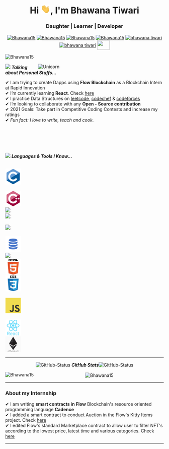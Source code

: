 <h1 align="center">Hi <img src="https://raw.githubusercontent.com/ABSphreak/ABSphreak/master/gifs/Hi.gif" width="30px">, I'm Bhawana Tiwari</h1>
<h3 align="center">Daughter | Learner | Developer</h3>
<p align="center">
<a href="https://www.linkedin.com/in/bhawanatiwari/" target="blank"><img align="center" src="https://cdn.jsdelivr.net/npm/simple-icons@3.0.1/icons/linkedin.svg" alt="Bhawana15" height="30" width="40" /></a>
 <a href="https://www.codechef.com/users/bhawana_15" target="blank"><img align="center" src="https://cdn.jsdelivr.net/npm/simple-icons@3.0.1/icons/codechef.svg" alt="Bhawana15" height="30" width="40" /></a>
<a href="https://leetcode.com/bhawana_tiwari/" target="blank"><img align="center" src="https://cdn.jsdelivr.net/npm/simple-icons@3.0.1/icons/leetcode.svg" alt="Bhawana15" height="30" width="40" /></a>
<a href="https://codeforces.com/profile/_bhawana15_" target="blank"><img align="center" src="https://cdn.jsdelivr.net/npm/simple-icons@3.0.1/icons/codeforces.svg" alt="Bhawana15" height="30" width="40" /></a>
  <a href="https://www.facebook.com/bhawana.tiwari.5621149" target="blank"><img align="center" src="https://cdn.jsdelivr.net/npm/simple-icons@3.0.1/icons/facebook.svg" alt="bhawana tiwari" height="30" width="40" /></a>
  <a href="https://www.instagram.com/_bhawanatiwari_/" target="blank"><img align="center" src="https://cdn.jsdelivr.net/npm/simple-icons@v3/icons/instagram.svg" alt="bhawana tiwari" height="30" width="40" /></a>
 <a href = "mailto: bhawanatiwari888@gmail.com"><img align="center" src="https://simpleicons.org/icons/gmail.svg" height="30" width="40" /></a>
</p>
</p>

<p align="left"> <img src="https://komarev.com/ghpvc/?username=Bhawana15&label=Profile%20views&color=0e75b6&style=flat" alt="Bhawana15" /> </p>
<img align="right" width=400px alt="Unicorn" src="https://media.giphy.com/media/3ohs4BSacFKI7A717y/giphy.gif" />

<img src="https://media.giphy.com/media/ObNTw8Uzwy6KQ/giphy.gif" width="30px">&nbsp;***Talking about Personal Stuffs...***

✔ I am trying to create Dapps using **Flow Blockchain** as a Blockchain Intern at Rapid Innovation<br>
✔ I’m currently learning **React**. Check [here](https://github.com/Bhawana15/learning-React)<br>
✔ I practice Data Structures on [leetcode](https://leetcode.com/bhawana_tiwari/), [codechef](https://www.codechef.com/users/bhawana_15/) & [codeforces](https://codeforces.com/profile/_bhawana15_) <br>
✔ I’m looking to collaborate with any **Open - Source contribution**<br>
✔ 2021 Goals: Take part in Competitive Coding Contests and increase my ratings<br>
✔ *Fun fact: I love to write, teach and cook.*<br><br><br><br>

<br />

<img src="https://media.giphy.com/media/ObNTw8Uzwy6KQ/giphy.gif" width="30px">&nbsp;***Languages & Tools I Know...***
<p align="left">
  
  <code> <img height="50" src="https://raw.githubusercontent.com/devicons/devicon/master/icons/c/c-original.svg"> </code>
  <code> <img height="50" src="https://raw.githubusercontent.com/devicons/devicon/master/icons/cplusplus/cplusplus-original.svg"> </code>
  <code><img height="50" src="https://github.com/uannabi/-/blob/master/resource/python-icon.svg"></code>
  <code> <img height="50" src="https://github.com/uannabi/-/blob/master/resource/git.svg"> </code>
  <code> <img height="50" src="https://github.com/uannabi/-/blob/master/resource/linux-ar21.svg"> </code>
  <code> <img height="50" src="https://raw.githubusercontent.com/github/explore/80688e429a7d4ef2fca1e82350fe8e3517d3494d/topics/sql/sql.png" /></code>
  <code> <img height="50" src="https://github.com/uannabi/-/blob/master/resource/other/mysql-ar21.svg"> </code>
  <code><img height="50" src="https://raw.githubusercontent.com/github/explore/80688e429a7d4ef2fca1e82350fe8e3517d3494d/topics/html/html.png" /></code>
  <code> <img height="50" src="https://raw.githubusercontent.com/devicons/devicon/master/icons/css3/css3-original-wordmark.svg"> </code>
  <code> <img height="50" src="https://raw.githubusercontent.com/devicons/devicon/master/icons/javascript/javascript-original.svg"> </code>
  <code> <img height="50" src="https://raw.githubusercontent.com/devicons/devicon/master/icons/react/react-original-wordmark.svg"> </code>
  <code><img height="50" src="https://raw.githubusercontent.com/github/explore/78df643247d429f6cc873026c0622819ad797942/topics/ethereum/ethereum.png"></code>
  <br>
  
  <hr>
  <p align="center">
 <img src="https://media.giphy.com/media/8UHRm5oY4k4FDxq5QG/giphy.gif" width="30px" alt="GitHub-Status"/>&nbsp;<i><b>GitHub Stats</b></i><img src="https://media.giphy.com/media/8UHRm5oY4k4FDxq5QG/giphy.gif" width="30px" alt="GitHub-Status"/></p>
<p align="center"><img align="left" src="https://github-readme-stats.vercel.app/api/top-langs?username=Bhawana15&show_icons=true&locale=en&layout=compact" alt="Bhawana15" /></p>

<p align="center">&nbsp;<img align="center" src="https://github-readme-stats.vercel.app/api?username=Bhawana15&show_icons=true&locale=en" alt="Bhawana15" width="410" /></p>

<hr>

### About my Internship
✔ I am writing **smart contracts in Flow** Blockchain's resource oriented programming language **Cadence**<br>
✔ I added a smart contract to conduct Auction in the Flow's Kitty Items project. Check [here](https://github.com/Bhawana15/Kitty-Auction-House)<br>
✔ I edited Flow's standard Marketplace contract to allow user to filter NFT's according to the lowest price, latest time and various categories. Check [here](https://github.com/Bhawana15/kitty-items)<br>

---
